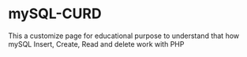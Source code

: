 # mySQL-CURD
This a customize page for educational purpose to understand that how mySQL Insert, Create, Read and delete work with PHP
